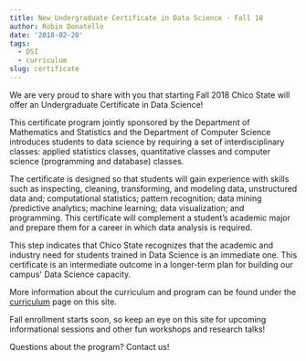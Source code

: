 ```yaml
---
title: New Undergraduate Certificate in Data Science - Fall 18
author: Robin Donatello
date: '2018-02-20'
tags:
  - DSI
  - curriculum
slug: certificate
---
```


We are very proud to share with you that starting Fall 2018 Chico State will offer an Undergraduate Certificate in Data Science! 

This certificate program jointly sponsored by the Department of Mathematics and Statistics and the Department of Computer Science introduces students to data science by requiring a set of interdisciplinary classes: applied statistics classes, quantitative classes and computer science (programming and database) classes. 

The certificate is designed so that students will gain experience with skills such as inspecting, cleaning, transforming, and modeling data, unstructured data and; computational statistics; pattern recognition; data mining /predictive analytics; machine learning; data visualization; and programming. This certificate will complement a student’s academic major and prepare them for a career in which data analysis is required. 

This step indicates that Chico State recognizes that the academic and industry need for students trained in Data Science is an immediate one. This certificate is an intermediate outcome in a longer-term plan for building our campus' Data Science capacity. 

More information about the curriculum and program can be found under the [curriculum](../../../../page/courses/) page on this site. 

Fall enrollment starts soon, so keep an eye on this site for upcoming informational sessions and other fun workshops and research talks!

Questions about the program? Contact us!